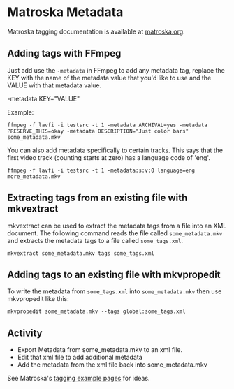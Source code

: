 # Matroska Metadata

Matroska tagging documentation is available at [matroska.org](https://matroska.org/technical/specs/tagging/index.html).

## Adding tags with FFmpeg

Just add use the `-metadata` in FFmpeg to add any metadata tag, replace the KEY with the name of the metadata value that you'd like to use and the VALUE with that metadata value.

-metadata KEY="VALUE"

Example:

```
ffmpeg -f lavfi -i testsrc -t 1 -metadata ARCHIVAL=yes -metadata PRESERVE_THIS=okay -metadata DESCRIPTION="Just color bars" some_metadata.mkv
```

You can also add metadata specifically to certain tracks. This says that the first video track (counting starts at zero) has a language code of 'eng'.

```
ffmpeg -f lavfi -i testsrc -t 1 -metadata:s:v:0 language=eng more_metadata.mkv
```

## Extracting tags from an existing file with mkvextract

mkvextract can be used to extract the metadata tags from a file into an XML document. The following command reads the file called `some_metadata.mkv` and extracts the metadata tags to a file called `some_tags.xml`.

```
mkvextract some_metadata.mkv tags some_tags.xml
```

## Adding tags to an existing file with mkvpropedit

To write the metadata from `some_tags.xml` into `some_metadata.mkv` then use mkvpropedit like this:

```
mkvpropedit some_metadata.mkv --tags global:some_tags.xml
```

## Activity

- Export Metadata from some_metadata.mkv to an xml file.
- Edit that xml file to add additional metadata
- Add the metadata from the xml file back into some_metadata.mkv

See Matroska's [tagging example pages](https://matroska.org/technical/specs/tagging/example-video.html) for ideas.

